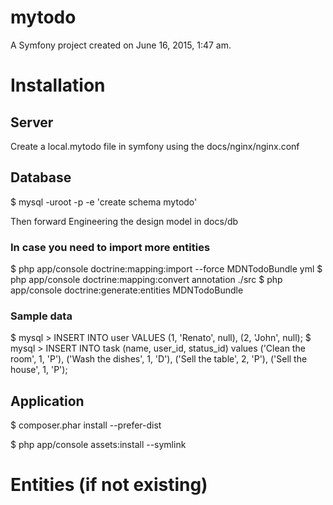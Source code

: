 mytodo
==========

A Symfony project created on June 16, 2015, 1:47 am.

# Installation

## Server

Create a local.mytodo file in symfony using the docs/nginx/nginx.conf


## Database

$ mysql -uroot -p -e 'create schema mytodo'

Then forward Engineering the design model in docs/db

### In case you need to import more entities

$ php app/console doctrine:mapping:import --force MDNTodoBundle yml
$ php app/console doctrine:mapping:convert annotation ./src
$ php app/console doctrine:generate:entities MDNTodoBundle

### Sample data

$ mysql > INSERT INTO user VALUES (1, 'Renato', null), (2, 'John', null);
$ mysql > INSERT INTO task (name, user_id, status_id) values ('Clean the room', 1, 'P'), ('Wash the dishes', 1, 'D'), ('Sell the table', 2, 'P'), ('Sell the house', 1, 'P');


## Application

$ composer.phar install --prefer-dist

$ php app/console assets:install --symlink


# Entities (if not existing)






